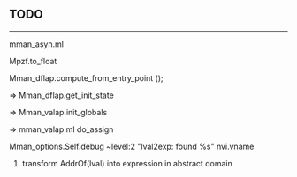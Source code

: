 
TODO
--

---
mman_asyn.ml

Mpzf.to_float


 Mman_dflap.compute_from_entry_point ();

=> 
 Mman_dflap.get_init_state

=>
Mman_valap.init_globals

=> mman_valap.ml 
do_assign


Mman_options.Self.debug ~level:2 "lval2exp: found %s"  nvi.vname

1. transform AddrOf(lval) into expression in abstract domain 


